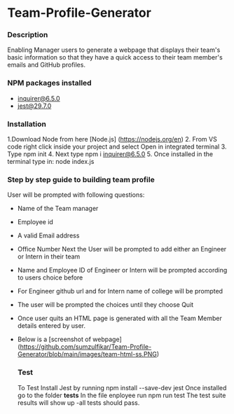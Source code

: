 # Team-Profile-Generator

### Description
Enabling Manager users  to generate a webpage that displays their team's basic information so that they have a quick access to their team member's emails and GitHub profiles.

### NPM packages installed
- inquirer@6.5.0
-  jest@29.7.0

### Installation
 1.Download Node from here [Node.js] (https://nodejs.org/en)
 2. From VS code right click inside your project and select Open in integrated terminal
 3. Type npm init
 4. Next type npm i inquirer@6.5.0
 5. Once installed in the terminal type in: node index.js

 ### Step by step guide to building team profile
 User will be prompted with following questions:
 - Name of the Team manager
 - Employee id
 - A valid Email address
 - Office Number
Next the User will be prompted to add either an Engineer or Intern in their team
- Name and Employee ID of Engineer or Intern will be prompted according to users choice before
- For Engineer github url and for Intern name of college will be prompted
- The user will be prompted the choices until they choose Quit
- Once user quits an HTML page is generated with all the Team Member details entered by user.
- Below is a [screenshot of webpage] (https://github.com/sumzulfikar/Team-Profile-Generator/blob/main/images/team-html-ss.PNG)
  
  ### Test
  To Test Install Jest  by running npm install --save-dev jest
  Once installed go to the folder __tests__
  In the file enployee run npm run test
  The test suite results will show up -all tests should pass.
